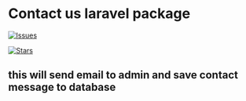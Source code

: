 # Contact us laravel package
[![Issues](https://img.shields.io/github/issues/codepia1/contact-us-package.svg?style=flat-square)](https://github.com/codepia1/contact-us-package/issues)

[![Stars](https://img.shields.io/github/stars/codepia1/contact-us-package.svg?style=flat-square)](https://github.com/codepia1/contact-us-package/stargazers)

## this will send email to admin and save contact message to database
